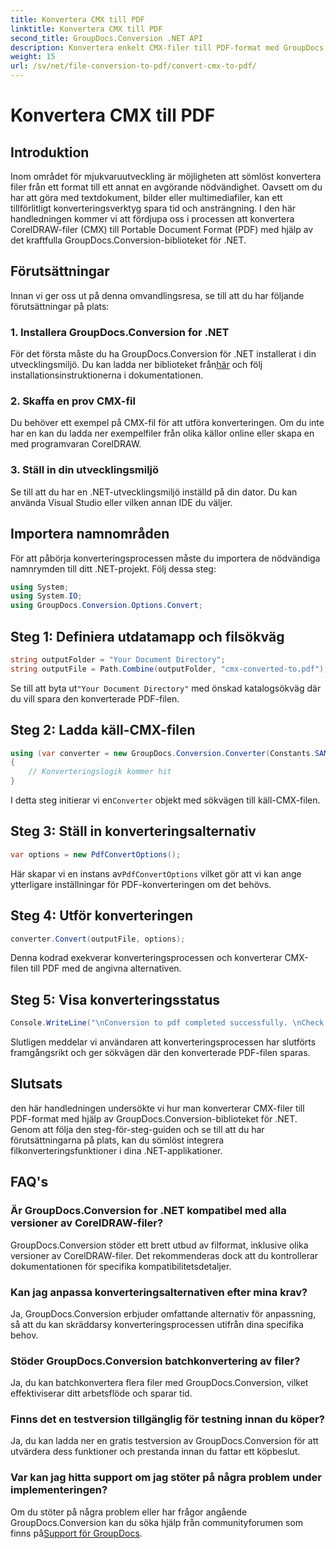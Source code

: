 ```yaml
---
title: Konvertera CMX till PDF
linktitle: Konvertera CMX till PDF
second_title: GroupDocs.Conversion .NET API
description: Konvertera enkelt CMX-filer till PDF-format med GroupDocs.Conversion för .NET. Integrera filkonverteringsfunktioner sömlöst i dina .NET-applikationer.
weight: 15
url: /sv/net/file-conversion-to-pdf/convert-cmx-to-pdf/
---
```


# Konvertera CMX till PDF

## Introduktion
Inom området för mjukvaruutveckling är möjligheten att sömlöst konvertera filer från ett format till ett annat en avgörande nödvändighet. Oavsett om du har att göra med textdokument, bilder eller multimediafiler, kan ett tillförlitligt konverteringsverktyg spara tid och ansträngning. I den här handledningen kommer vi att fördjupa oss i processen att konvertera CorelDRAW-filer (CMX) till Portable Document Format (PDF) med hjälp av det kraftfulla GroupDocs.Conversion-biblioteket för .NET.
## Förutsättningar
Innan vi ger oss ut på denna omvandlingsresa, se till att du har följande förutsättningar på plats:
### 1. Installera GroupDocs.Conversion for .NET
 För det första måste du ha GroupDocs.Conversion för .NET installerat i din utvecklingsmiljö. Du kan ladda ner biblioteket från[här](https://releases.groupdocs.com/conversion/net/) och följ installationsinstruktionerna i dokumentationen.
### 2. Skaffa en prov CMX-fil
Du behöver ett exempel på CMX-fil för att utföra konverteringen. Om du inte har en kan du ladda ner exempelfiler från olika källor online eller skapa en med programvaran CorelDRAW.
### 3. Ställ in din utvecklingsmiljö
Se till att du har en .NET-utvecklingsmiljö inställd på din dator. Du kan använda Visual Studio eller vilken annan IDE du väljer.

## Importera namnområden
För att påbörja konverteringsprocessen måste du importera de nödvändiga namnrymden till ditt .NET-projekt. Följ dessa steg:

```csharp
using System;
using System.IO;
using GroupDocs.Conversion.Options.Convert;
```
## Steg 1: Definiera utdatamapp och filsökväg
```csharp
string outputFolder = "Your Document Directory";
string outputFile = Path.Combine(outputFolder, "cmx-converted-to.pdf");
```
 Se till att byta ut`"Your Document Directory"` med önskad katalogsökväg där du vill spara den konverterade PDF-filen.
## Steg 2: Ladda käll-CMX-filen
```csharp
using (var converter = new GroupDocs.Conversion.Converter(Constants.SAMPLE_CMX))
{
    // Konverteringslogik kommer hit
}
```
 I detta steg initierar vi en`Converter` objekt med sökvägen till käll-CMX-filen.
## Steg 3: Ställ in konverteringsalternativ
```csharp
var options = new PdfConvertOptions();
```
 Här skapar vi en instans av`PdfConvertOptions` vilket gör att vi kan ange ytterligare inställningar för PDF-konverteringen om det behövs.
## Steg 4: Utför konverteringen
```csharp
converter.Convert(outputFile, options);
```
Denna kodrad exekverar konverteringsprocessen och konverterar CMX-filen till PDF med de angivna alternativen.
## Steg 5: Visa konverteringsstatus
```csharp
Console.WriteLine("\nConversion to pdf completed successfully. \nCheck output in {0}", outputFolder);
```
Slutligen meddelar vi användaren att konverteringsprocessen har slutförts framgångsrikt och ger sökvägen där den konverterade PDF-filen sparas.

## Slutsats
den här handledningen undersökte vi hur man konverterar CMX-filer till PDF-format med hjälp av GroupDocs.Conversion-biblioteket för .NET. Genom att följa den steg-för-steg-guiden och se till att du har förutsättningarna på plats, kan du sömlöst integrera filkonverteringsfunktioner i dina .NET-applikationer.
## FAQ's
### Är GroupDocs.Conversion for .NET kompatibel med alla versioner av CorelDRAW-filer?
GroupDocs.Conversion stöder ett brett utbud av filformat, inklusive olika versioner av CorelDRAW-filer. Det rekommenderas dock att du kontrollerar dokumentationen för specifika kompatibilitetsdetaljer.
### Kan jag anpassa konverteringsalternativen efter mina krav?
Ja, GroupDocs.Conversion erbjuder omfattande alternativ för anpassning, så att du kan skräddarsy konverteringsprocessen utifrån dina specifika behov.
### Stöder GroupDocs.Conversion batchkonvertering av filer?
Ja, du kan batchkonvertera flera filer med GroupDocs.Conversion, vilket effektiviserar ditt arbetsflöde och sparar tid.
### Finns det en testversion tillgänglig för testning innan du köper?
Ja, du kan ladda ner en gratis testversion av GroupDocs.Conversion för att utvärdera dess funktioner och prestanda innan du fattar ett köpbeslut.
### Var kan jag hitta support om jag stöter på några problem under implementeringen?
Om du stöter på några problem eller har frågor angående GroupDocs.Conversion kan du söka hjälp från communityforumen som finns på[Support för GroupDocs](https://forum.groupdocs.com/c/conversion/11).